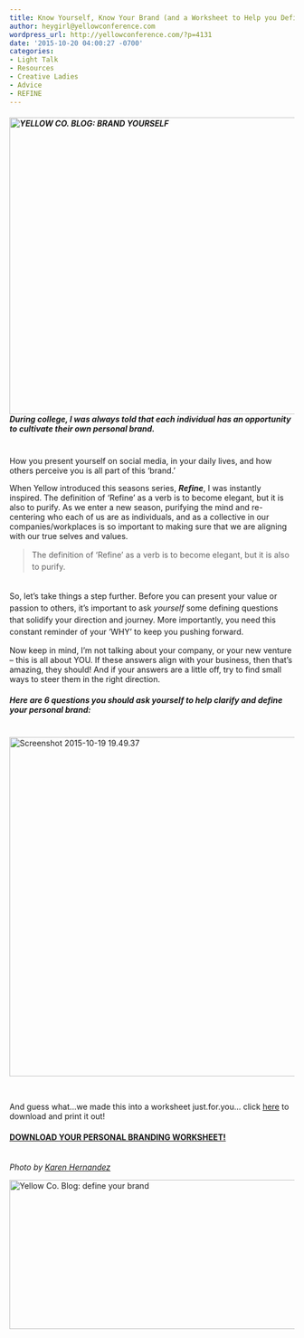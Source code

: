 ```yaml
---
title: Know Yourself, Know Your Brand (and a Worksheet to Help you Define it)
author: heygirl@yellowconference.com
wordpress_url: http://yellowconference.com/?p=4131
date: '2015-10-20 04:00:27 -0700'
categories:
- Light Talk
- Resources
- Creative Ladies
- Advice
- REFINE
---
```

<h5><a href="http://yellowconference.com/wp-content/uploads/2015/10/h0qNpnAlHCLM34IzAn2gJf_46qmwHq4MubRaBDSsbdA.jpg"><img class="aligncenter size-full wp-image-4140" src="http://yellowconference.com/wp-content/uploads/2015/10/h0qNpnAlHCLM34IzAn2gJf_46qmwHq4MubRaBDSsbdA.jpg" alt="YELLOW CO. BLOG: BRAND YOURSELF" width="700" height="525" /></a>During college, I was always told that each individual has an opportunity to cultivate their own personal brand.</h5><br />
How you present yourself on social media, in your daily lives, and how others perceive you is all part of this &lsquo;brand.&rsquo;</p>
<p>When Yellow introduced this seasons series, <em><strong>Refine</strong></em>, I was instantly inspired. The definition of &lsquo;Refine&rsquo; as a verb is to become elegant, but it is also to purify. As we enter a new season, purifying the mind and re-centering who each of us are as individuals, and as a collective in our companies/workplaces is so important to making sure that we are aligning with our true selves and values.</p>
<blockquote><p><span style="line-height: 1.5;">The definition of &lsquo;Refine&rsquo; as a verb is to become elegant, but it is also to purify.</span></blockquote><br />
<span style="line-height: 1.5;">So, let&rsquo;s take things a step further. Before you can present your value or passion to others, it&rsquo;s important to ask </span><em style="line-height: 1.5;">yourself</em><span style="line-height: 1.5;"> some defining questions that solidify your direction and journey. More importantly, you need this constant reminder of your &lsquo;WHY&rsquo; to keep you pushing forward.</span></p>
<p>Now keep in mind, I&rsquo;m not talking about your company, or your new venture &shy;&ndash; this is all about YOU. If these answers align with your business, then that&rsquo;s amazing, they should! And if your answers are a little off, try to find small ways to steer them in the right direction.</p>
<h5><strong>Here are 6 questions you should ask yourself to help clarify and define your personal brand:</strong></h5><br />
<a href="http://yellowconference.com/wp-content/uploads/2015/10/Screenshot-2015-10-19-19.49.37.png"><img class=" size-full wp-image-4195 aligncenter" src="http://yellowconference.com/wp-content/uploads/2015/10/Screenshot-2015-10-19-19.49.37.png" alt="Screenshot 2015-10-19 19.49.37" width="512" height="600" /></a></p>
<p>&nbsp;</p>
<p>And guess what...we made this into a worksheet just.for.you... click&nbsp;<a href="http://yellowconference.com/wp-content/uploads/2015/10/blog-worksheet-1.pdf" target="_blank">here</a>&nbsp;to download and print it out!</p>
<h4><a href="http://yellowconference.com/wp-content/uploads/2015/10/blog-worksheet-1.pdf" target="_blank">DOWNLOAD YOUR PERSONAL BRANDING WORKSHEET!</a></h4><br />
<em>Photo by <a href="http://www.karenmariehernandez.com/" target="_blank">Karen Hernandez</a></em></p>
<p><a href="http://saltandsun.co/" target="_blank"><img class="aligncenter size-full wp-image-3435" src="http://yellowconference.com/wp-content/uploads/2015/07/SARAH-HEYL.jpg" alt="Yellow Co. Blog: define your brand" width="700" height="264" /></a></p>
